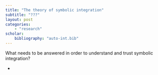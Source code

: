 ```yaml
---
title: "The theory of symbolic integration"
subtitle: "???"
layout: post
categories:
    - "research"
scholar:
    bibliography: "auto-int.bib"
---
```


What needs to be answered in order to understand and trust symbolic integration?

- 